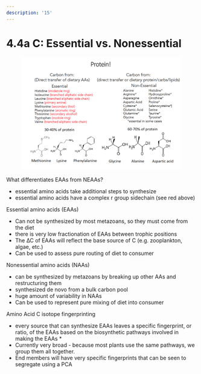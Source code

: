 ```yaml
---
description: '15'
---
```


# 4.4a C: Essential vs. Nonessential

<figure><img src="../../.gitbook/assets/Screen Shot 2023-05-12 at 11.17.02 AM.png" alt=""><figcaption></figcaption></figure>

What differentiates EAAs from NEAAs?&#x20;

* essential amino acids take additional steps to synthesize&#x20;
* essential amino acids have a complex r group sidechain (see red above)&#x20;

Essential amino acids (EAAs)

* Can not be synthesized by most metazoans, so they must come from the diet
* there is very low fractionation of EAAs between trophic positions&#x20;
* The ∆C of EAAs will reflect the base source of C (e.g. zooplankton, algae, etc.)&#x20;
* Can be used to assess pure routing of diet to consumer&#x20;

Nonessential amino acids (NAAs)&#x20;

* can be synthesized by metazoans by breaking up other AAs and restructuring them&#x20;
* synthesized de novo from a bulk carbon pool&#x20;
* huge amount of variability in NAAs&#x20;
* Can be used to represent pure mixing of diet into consumer&#x20;

Amino Acid C isotope fingerprinting&#x20;

* every source that can synthesize EAAs leaves a specific  fingerprint, or ratio, of the EAAs based on the biosynthetic pathways involved in making the EAAs&#x20;
  *
* Currently very broad - because most plants use the same pathways, we group them all together.&#x20;
* End members will have very specific fingerprints that can be seen to segregate using a PCA&#x20;
